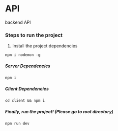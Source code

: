 # API
backend API 

### Steps to run the project

1. Install the project dependencies

`npm i nodemon -g`

##### Server Dependencies
 `npm i`

##### Client Dependencies
`cd client && npm i`

##### Finally, run the project! (Please go to root directory)
`npm run dev`